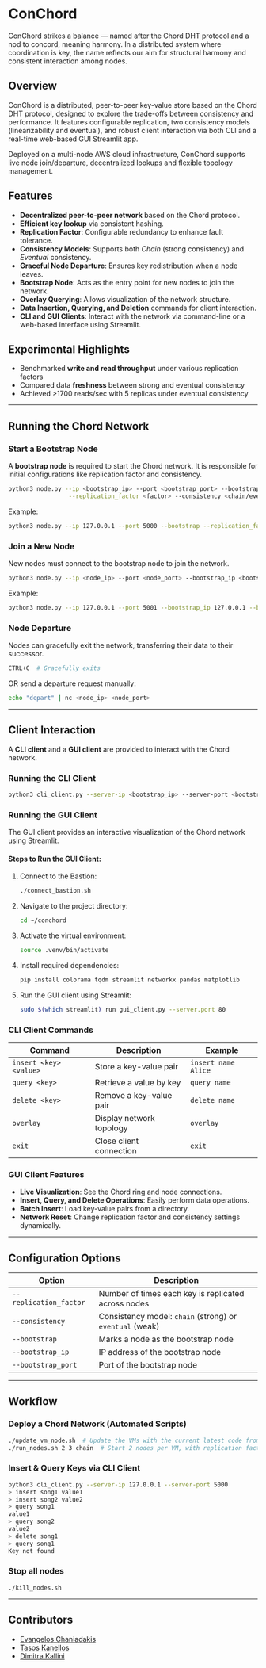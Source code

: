 # ConChord

ConChord strikes a balance — named after the Chord DHT protocol and a nod to concord, meaning harmony. In a distributed system where coordination is key, the name reflects our aim for structural harmony and consistent interaction among nodes.

## Overview

ConChord is a distributed, peer-to-peer key-value store based on the Chord DHT protocol, designed to explore the 
trade-offs between consistency and performance. It features configurable replication, two consistency models 
(linearizability and eventual), and robust client interaction via both CLI and a real-time web-based GUI Streamlit app.

Deployed on a multi-node AWS cloud infrastructure, ConChord supports live node join/departure, decentralized lookups
and flexible topology management. 

[//]: # (This project implements a **Chord Distributed Hash Table &#40;DHT&#41;** in Python, supporting **key-value storage, node join/departure, replication, and consistency mechanisms**. It is designed to be used in a distributed network of nodes where each node is responsible for a portion of the keyspace.)

## Features
- **Decentralized peer-to-peer network** based on the Chord protocol.
- **Efficient key lookup** via consistent hashing.
- **Replication Factor**: Configurable redundancy to enhance fault tolerance.
- **Consistency Models**: Supports both *Chain* (strong consistency) and *Eventual* consistency.
- **Graceful Node Departure**: Ensures key redistribution when a node leaves.
- **Bootstrap Node**: Acts as the entry point for new nodes to join the network.
- **Overlay Querying**: Allows visualization of the network structure.
- **Data Insertion, Querying, and Deletion** commands for client interaction.
- **CLI and GUI Clients**: Interact with the network via command-line or a web-based interface using Streamlit.

## Experimental Highlights

- Benchmarked **write and read throughput** under various replication factors
- Compared data **freshness** between strong and eventual consistency
- Achieved >1700 reads/sec with 5 replicas under eventual consistency

---

## Running the Chord Network

### Start a Bootstrap Node
A **bootstrap node** is required to start the Chord network. It is responsible for initial configurations like replication factor and consistency.

```sh
python3 node.py --ip <bootstrap_ip> --port <bootstrap_port> --bootstrap \
                 --replication_factor <factor> --consistency <chain/eventual>
```

Example:
```sh
python3 node.py --ip 127.0.0.1 --port 5000 --bootstrap --replication_factor 3 --consistency chain
```

### Join a New Node
New nodes must connect to the bootstrap node to join the network.

```sh
python3 node.py --ip <node_ip> --port <node_port> --bootstrap_ip <bootstrap_ip> --bootstrap_port <bootstrap_port>
```

Example:
```sh
python3 node.py --ip 127.0.0.1 --port 5001 --bootstrap_ip 127.0.0.1 --bootstrap_port 5000
```

### Node Departure
Nodes can gracefully exit the network, transferring their data to their successor.

```sh
CTRL+C  # Gracefully exits
```

OR send a departure request manually:

```sh
echo "depart" | nc <node_ip> <node_port>
```

---

## Client Interaction
A **CLI client** and a **GUI client** are provided to interact with the Chord network.

### Running the CLI Client
```sh
python3 cli_client.py --server-ip <bootstrap_ip> --server-port <bootstrap_port>
```

### Running the GUI Client
The GUI client provides an interactive visualization of the Chord network using Streamlit.

#### Steps to Run the GUI Client:
1. Connect to the Bastion:
   ```sh
   ./connect_bastion.sh
   ```
2. Navigate to the project directory:
   ```sh
   cd ~/conchord
   ```
3. Activate the virtual environment:
   ```sh
   source .venv/bin/activate
   ```
4. Install required dependencies:
   ```sh
   pip install colorama tqdm streamlit networkx pandas matplotlib
   ```
5. Run the GUI client using Streamlit:
   ```sh
   sudo $(which streamlit) run gui_client.py --server.port 80
   ```

### CLI Client Commands
| Command | Description | Example |
|---------|------------|---------|
| `insert <key> <value>` | Store a key-value pair | `insert name Alice` |
| `query <key>` | Retrieve a value by key | `query name` |
| `delete <key>` | Remove a key-value pair | `delete name` |
| `overlay` | Display network topology | `overlay` |
| `exit` | Close client connection | `exit` |

### GUI Client Features
- **Live Visualization**: See the Chord ring and node connections.
- **Insert, Query, and Delete Operations**: Easily perform data operations.
- **Batch Insert**: Load key-value pairs from a directory.
- **Network Reset**: Change replication factor and consistency settings dynamically.

---

## Configuration Options
| Option | Description |
|--------|-------------|
| `--replication_factor` | Number of times each key is replicated across nodes |
| `--consistency` | Consistency model: `chain` (strong) or `eventual` (weak) |
| `--bootstrap` | Marks a node as the bootstrap node |
| `--bootstrap_ip` | IP address of the bootstrap node |
| `--bootstrap_port` | Port of the bootstrap node |

---
## Workflow

### Deploy a Chord Network (Automated Scripts)

```sh
./update_vm_node.sh  # Update the VMs with the current latest code from localhost
./run_nodes.sh 2 3 chain  # Start 2 nodes per VM, with replication factor 3 and chain consistency
```

### Insert & Query Keys via CLI Client

```sh
python3 cli_client.py --server-ip 127.0.0.1 --server-port 5000
> insert song1 value1
> insert song2 value2
> query song1
value1
> query song2
value2
> delete song1
> query song1
Key not found
```

### Stop all nodes

```sh
./kill_nodes.sh
```
---

## Contributors

- [Evangelos Chaniadakis](https://github.com/xaniadakis)
- [Tasos Kanellos](https://github.com/taskanell)
- [Dimitra Kallini](https://github.com/dimkallini)
